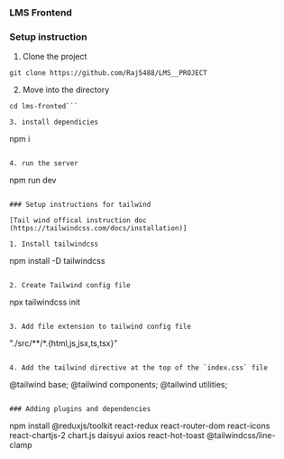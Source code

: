 ### LMS Frontend

### Setup instruction

1. Clone the project

```
git clone https://github.com/Raj5488/LMS__PROJECT
```
2. Move into the directory

```
cd lms-fronted```

3. install dependicies

```
npm i
```

4. run the server
```
npm run dev
```

### Setup instructions for tailwind

[Tail wind offical instruction doc (https://tailwindcss.com/docs/installation)]

1. Install tailwindcss

```
npm install -D tailwindcss
```

2. Create Tailwind config file
```
npx tailwindcss init
```

3. Add file extension to tailwind config file
```
"./src/**/*.{html,js,jsx,ts,tsx}"
```

4. Add the tailwind directive at the top of the `index.css` file

```
@tailwind base;
@tailwind components;
@tailwind utilities;
```

### Adding plugins and dependencies

```
npm install @reduxjs/toolkit react-redux react-router-dom react-icons react-chartjs-2 chart.js daisyui axios react-hot-toast @tailwindcss/line-clamp
```